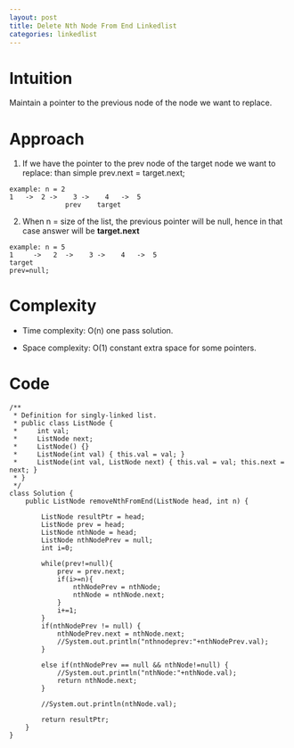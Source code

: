 ```yaml
---
layout: post
title: Delete Nth Node From End Linkedlist
categories: linkedlist
---
```

# Intuition
Maintain a pointer to the previous node of the node we want to  replace. 


# Approach

1. If we have the pointer to the prev node of the target node we want to replace: than simple prev.next = target.next;
```
example: n = 2
1   ->  2 ->    3 ->    4   ->  5
              prev    target    
```
2. When n = size of the list, the previous pointer will be null, hence in that case answer will be <b>target.next</b>
```
example: n = 5
1     ->   2  ->    3 ->    4   ->  5
target         
prev=null;     
```


# Complexity
- Time complexity:
    O(n) one pass solution.

- Space complexity:
O(1) constant extra space for some pointers.

# Code
```
/**
 * Definition for singly-linked list.
 * public class ListNode {
 *     int val;
 *     ListNode next;
 *     ListNode() {}
 *     ListNode(int val) { this.val = val; }
 *     ListNode(int val, ListNode next) { this.val = val; this.next = next; }
 * }
 */
class Solution {
    public ListNode removeNthFromEnd(ListNode head, int n) {
        
        ListNode resultPtr = head;
        ListNode prev = head;
        ListNode nthNode = head;
        ListNode nthNodePrev = null;
        int i=0;

        while(prev!=null){
            prev = prev.next;
            if(i>=n){
                nthNodePrev = nthNode;
                nthNode = nthNode.next;
            } 
            i+=1;
        }
        if(nthNodePrev != null) {
            nthNodePrev.next = nthNode.next;
            //System.out.println("nthnodeprev:"+nthNodePrev.val);
        }
        
        else if(nthNodePrev == null && nthNode!=null) {
            //System.out.println("nthNode:"+nthNode.val);
            return nthNode.next;
        }

        //System.out.println(nthNode.val);

        return resultPtr;
    }
}
```